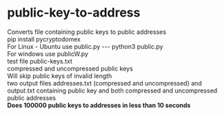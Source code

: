 # public-key-to-address<br>
Converts file containing public keys to public addresses <br>
pip install pycryptodomex<br>
For Linux - Ubuntu use public.py --- python3 public.py <br>
For windows use publicW.py<br>
test file public-keys.txt<br>
compressed and uncompressed public keys<br>
Will skip public keys of invalid length<br>
two output files addresses.txt (compressed and uncompressed) and output.txt containing public key and both compressed and uncompressed public addresses<br>
<b>Does 100000 public keys to addresses in less than 10 seconds<b>
  
